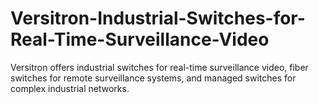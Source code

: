 # Versitron-Industrial-Switches-for-Real-Time-Surveillance-Video
Versitron offers industrial switches for real-time surveillance video, fiber switches for remote surveillance systems, and managed switches for complex industrial networks.
